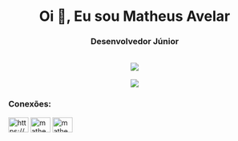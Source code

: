 <h1 align="center">Oi 👋, Eu sou Matheus Avelar</h1>
<h3 align="center">Desenvolvedor Júnior</h3><br>

<center><a href="https://github.com/matheusavelar">
      <img src="https://github-readme-stats.vercel.app/api?username=matheusavelar&show_icons=true&theme=dark&bg_color=22272E&border_radius=2.5rem&border_color=22272E">
      <br><br>
      <img src="https://github-readme-stats.vercel.app/api/top-langs?username=matheusavelar&layout=compact&show_icons=true&theme=dark&bg_color=22272E&border_radius=2.5rem&border_color=22272E">
    </div>
    <br>
  </a></center>
<h3 align="left">Conexões:</h3>
<p align="left">
<a href="https://linkedin.com/in/https://www.linkedin.com/in/matheusavelar/" target="blank"><img align="center" src="https://raw.githubusercontent.com/rahuldkjain/github-profile-readme-generator/master/src/images/icons/Social/linked-in-alt.svg" alt="https://www.linkedin.com/in/matheusavelar/" height="30" width="40" /></a>
<a href="https://fb.com/matheus.dapaz.33" target="blank"><img align="center" src="https://raw.githubusercontent.com/rahuldkjain/github-profile-readme-generator/master/src/images/icons/Social/facebook.svg" alt="matheus.dapaz.33" height="30" width="40" /></a>
<a href="https://instagram.com/matheusnutela" target="blank"><img align="center" src="https://raw.githubusercontent.com/rahuldkjain/github-profile-readme-generator/master/src/images/icons/Social/instagram.svg" alt="matheusnutela" height="30" width="40" /></a>
</p>
